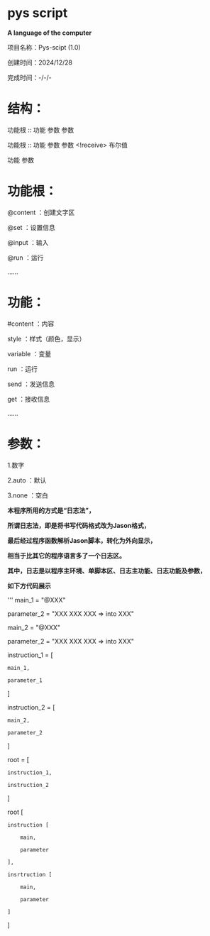 # pys script
__A language of the computer__


项目名称：Pys-scipt (1.0)

创建时间：2024/12/28

完成时间：-/-/-


# 结构：

功能根 :: 功能 参数 参数

功能根 :: 功能 参数 参数 <!receive> 布尔值

功能 参数

# 功能根：

@content ：创建文字区

@set ：设置信息

@input ：输入

@run ：运行

……

# 功能：

#content ：内容

style ：样式（颜色，显示）

variable ：变量

run ：运行

send ：发送信息

get ：接收信息

……

# 参数：

1.数字

2.auto ：默认

3.none ：空白


__本程序所用的方式是“日志法”，__

__所谓日志法，即是将书写代码格式改为Jason格式，__

__最后经过程序函数解析Jason脚本，转化为外向显示，__

__相当于比其它的程序语言多了一个日志区。__


__其中，日志是以程序主环境、单脚本区、日志主功能、日志功能及参数，__

__如下方代码展示__

'''
main_1 = "@XXX"

parameter_2 = "XXX XXX XXX => into XXX"

main_2 = "@XXX"

parameter_2 = "XXX XXX XXX => into XXX"

instruction_1 = [

    main_1,

    parameter_1

]

instruction_2 = [

    main_2,

    parameter_2

]

root = [

    instruction_1,

    instruction_2

]


root [

    instruction [

        main,

        parameter

    ],
    
    insrtruction [

        main,

        parameter

    ]

]

###